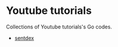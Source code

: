 # Youtube tutorials

Collections of Youtube tutorials's Go codes.
- [sentdex](https://youtu.be/G3PvTWRIhZA)
